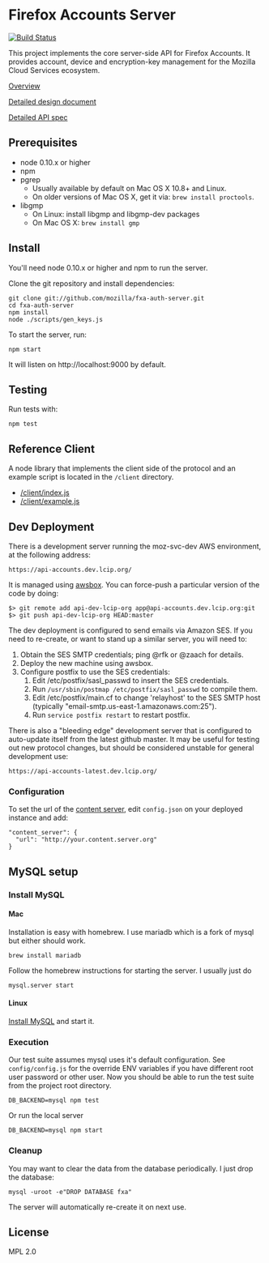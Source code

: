 Firefox Accounts Server
=======================

[![Build Status](https://travis-ci.org/mozilla/fxa-auth-server.png)](https://travis-ci.org/mozilla/fxa-auth-server)

This project implements the core server-side API for Firefox Accounts.  It
provides account, device and encryption-key management for the Mozilla Cloud
Services ecosystem.

[Overview](/docs/overview.md)

[Detailed design document](https://wiki.mozilla.org/Identity/AttachedServices/KeyServerProtocol)

[Detailed API spec](/docs/api.md)

## Prerequisites

* node 0.10.x or higher
* npm
* pgrep
  *  Usually available by default on Mac OS X 10.8+ and Linux.
  *  On older versions of Mac OS X, get it via: `brew install proctools`.
* libgmp
  *  On Linux: install libgmp and libgmp-dev packages
  *  On Mac OS X: `brew install gmp`

## Install

You'll need node 0.10.x or higher and npm to run the server.

Clone the git repository and install dependencies:

    git clone git://github.com/mozilla/fxa-auth-server.git
    cd fxa-auth-server
    npm install
    node ./scripts/gen_keys.js

To start the server, run:

    npm start

It will listen on http://localhost:9000 by default.

## Testing

Run tests with:

    npm test

## Reference Client

A node library that implements the client side of the protocol and an example
script is located in the `/client` directory.

* [/client/index.js](/client/index.js)
* [/client/example.js](/client/example.js)


## Dev Deployment

There is a development server running the moz-svc-dev AWS environment, at the following address:

    https://api-accounts.dev.lcip.org/

It is managed using [awsbox](http://awsbox.org/).  You can force-push a particular version of the code by doing:

    $> git remote add api-dev-lcip-org app@api-accounts.dev.lcip.org:git
    $> git push api-dev-lcip-org HEAD:master


The dev deployment is configured to send emails via Amazon SES.  If you need to re-create, or want to stand up a similar server, you will need to:

  1.  Obtain the SES SMTP credentials; ping @rfk or @zaach for details.
  2.  Deploy the new machine using awsbox.
  3.  Configure postfix to use the SES credentials:
      1.  Edit /etc/postfix/sasl_passwd to insert the SES credentials.
      2.  Run `/usr/sbin/postmap /etc/postfix/sasl_passwd` to compile them.
      3.  Edit /etc/postfix/main.cf to change 'relayhost' to the SES SMTP host
          (typically "email-smtp.us-east-1.amazonaws.com:25").
      4.  Run `service postfix restart` to restart postfix.


There is also a "bleeding edge" development server that is configured to
auto-update itself from the latest github master.  It may be useful for testing
out new protocol changes, but should be considered unstable for general
development use:

    https://api-accounts-latest.dev.lcip.org/


### Configuration

To set the url of the [content server](https://github.com/mozilla/fxa-content-server), edit `config.json` on your deployed instance and add:

    "content_server": {
      "url": "http://your.content.server.org"
    }

## MySQL setup

### Install MySQL

#### Mac

Installation is easy with homebrew. I use mariadb which is a fork of mysql but either should work.

    brew install mariadb

Follow the homebrew instructions for starting the server. I usually just do

    mysql.server start

#### Linux

[Install MySQL](http://bit.ly/19XPRZf) and start it.

### Execution

Our test suite assumes mysql uses it's default configuration. See `config/config.js` for the override ENV variables if you have different root user password or other user. Now you should be able to run the test suite from the project root directory.

    DB_BACKEND=mysql npm test

Or run the local server

    DB_BACKEND=mysql npm start


### Cleanup

You may want to clear the data from the database periodically. I just drop the database:

    mysql -uroot -e"DROP DATABASE fxa"

The server will automatically re-create it on next use.

## License

MPL 2.0
